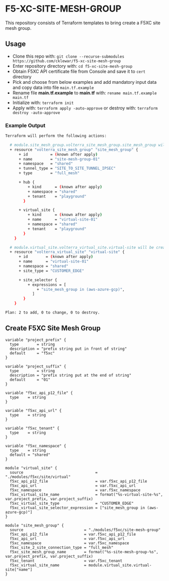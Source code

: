 # F5-XC-SITE-MESH-GROUP

This repository consists of Terraform templates to bring create a F5XC site mesh group.

## Usage

- Clone this repo with: `git clone --recurse-submodules https://github.com/cklewar/f5-xc-site-mesh-group`
- Enter repository directory with: `cd f5-xc-site-mesh-group`
- Obtain F5XC API certificate file from Console and save it to `cert` directory
- Pick and choose from below examples and add mandatory input data and copy data into file `main.tf.example`
- Rename file __main.tf.example__ to __main.tf__ with: `rename main.tf.example main.tf`
- Initialize with: `terraform init`
- Apply with: `terraform apply -auto-approve` or destroy with: `terraform destroy -auto-approve`

### Example Output

```bash
Terraform will perform the following actions:

  # module.site_mesh_group.volterra_site_mesh_group.site_mesh_group will be created
  + resource "volterra_site_mesh_group" "site_mesh_group" {
      + id          = (known after apply)
      + name        = "site-mesh-group-01"
      + namespace   = "shared"
      + tunnel_type = "SITE_TO_SITE_TUNNEL_IPSEC"
      + type        = "full_mesh"

      + hub {
          + kind      = (known after apply)
          + namespace = "shared"
          + tenant    = "playground"
        }

      + virtual_site {
          + kind      = (known after apply)
          + name      = "virtual-site-01"
          + namespace = "shared"
          + tenant    = "playground"
        }
    }

  # module.virtual_site.volterra_virtual_site.virtual-site will be created
  + resource "volterra_virtual_site" "virtual-site" {
      + id        = (known after apply)
      + name      = "virtual-site-01"
      + namespace = "shared"
      + site_type = "CUSTOMER_EDGE"

      + site_selector {
          + expressions = [
              + "site_mesh_group in (aws-azure-gcp)",
            ]
        }
    }

Plan: 2 to add, 0 to change, 0 to destroy.
```

## Create F5XC Site Mesh Group

```hcl
variable "project_prefix" {
  type        = string
  description = "prefix string put in front of string"
  default     = "f5xc"
}

variable "project_suffix" {
  type        = string
  description = "prefix string put at the end of string"
  default     = "01"
}

variable "f5xc_api_p12_file" {
  type    = string
}

variable "f5xc_api_url" {
  type    = string
}

variable "f5xc_tenant" {
  type    = string
}

variable "f5xc_namespace" {
  type    = string
  default = "shared"
}

module "virtual_site" {
  source                                = "./modules/f5xc/site/virtual"
  f5xc_api_p12_file                     = var.f5xc_api_p12_file
  f5xc_api_url                          = var.f5xc_api_url
  f5xc_namespace                        = var.f5xc_namespace
  f5xc_virtual_site_name                = format("%s-virtual-site-%s", var.project_prefix, var.project_suffix)
  f5xc_virtual_site_type                = "CUSTOMER_EDGE"
  f5xc_virtual_site_selector_expression = ["site_mesh_group in (aws-azure-gcp)"]
}

module "site_mesh_group" {
  source                           = "./modules/f5xc/site-mesh-group"
  f5xc_api_p12_file                = var.f5xc_api_p12_file
  f5xc_api_url                     = var.f5xc_api_url
  f5xc_namespace                   = var.f5xc_namespace
  f5xc_site_2_site_connection_type = "full_mesh"
  f5xc_site_mesh_group_name        = format("%s-site-mesh-group-%s", var.project_prefix, var.project_suffix)
  f5xc_tenant                      = var.f5xc_tenant
  f5xc_virtual_site_name           = module.virtual_site.virtual-site["name"]
}
```